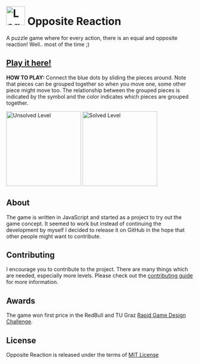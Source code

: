 # <img src="https://sveinn-steinarsson.github.io/opposite-reaction/img/small-logo.png" width="50" alt="Logo"> Opposite Reaction

A puzzle game where for every action, there is an equal and opposite reaction! Well.. most of the time ;)

## [Play it here!](https://sveinn-steinarsson.github.io/opposite-reaction/)

**HOW TO PLAY:** Connect the blue dots by sliding the pieces around. Note that pieces can be grouped together so when you move one, some other piece might move too. The relationship between the grouped pieces is indicated by the symbol and the color indicates which pieces are grouped together.

<img src="https://sveinn-steinarsson.github.io/opposite-reaction/img/example-level.png" width="200" alt="Unsolved Level">

<img src="https://sveinn-steinarsson.github.io/opposite-reaction/img/example-level-solved.png" width="200" alt="Solved Level">


## About
The game is written in JavaScript and started as a project to try out the game concept. It seemed to work but instead of continuing the development by myself I decided to release it on GitHub in the hope that other people might want to contribute.

## Contributing
I encourage you to contribute to the project. There are many things which are needed, especially more levels. Please check out the [contributing guide](https://github.com/sveinn-steinarsson/opposite-reaction/blob/master/CONTRIBUTING.md) for more information.

## Awards
The game won first price in the RedBull and TU Graz
[Rapid Game Design Challenge](https://www.redbull.com/in-en/red-bull-mind-gamers-challenge-game-development).

## License
Opposite Reaction is released under the terms of [MIT License](https://github.com/sveinn-steinarsson/opposite-reaction/blob/master/LICENSE)